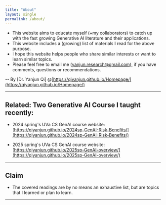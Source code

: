 ```yaml
---
title: "About"
layout: single
permalink: /about/
---
```



+ This website aims to educate myself (+my collaborators) to catch up with the fast growing Generative AI literature and their applications.
+ This website includes a (growing) list of materials I read for the above purpose.
+ I hope this website helps people who share similar interests or want to learn similar topics.
+ Please feel free to email me (yanjun.research@gmail.com), if you have  comments, questions or recommendations.


-- By [Dr. Yanjun Qi] @[https://qiyanjun.github.io/Homepage/](https://qiyanjun.github.io/Homepage/) 

---


##  Related: Two Generative AI Course I taught recently: 

+ 2024 spring's UVa CS GenAI course website: [https://qiyanjun.github.io/2024sp-GenAI-Risk-Benefits/](https://qiyanjun.github.io/2024sp-GenAI-Risk-Benefits/)


+ 2025 spring's UVa CS GenAI course website: [https://qiyanjun.github.io/2025sp-GenAI-overview/](https://qiyanjun.github.io/2025sp-GenAI-overview/)


<hr>


## Claim 
+ The covered readings are by no means an exhaustive list, but are topics that I learned or plan to learn.


<hr>
